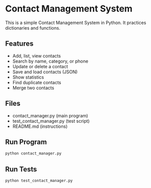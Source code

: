 # Contact Management System

This is a simple Contact Management System in Python. It practices dictionaries and functions.

## Features
- Add, list, view contacts
- Search by name, category, or phone
- Update or delete a contact
- Save and load contacts (JSON)
- Show statistics
- Find duplicate contacts
- Merge two contacts

## Files
- contact_manager.py  (main program)
- test_contact_manager.py (test script)
- README.md (instructions)

## Run Program
```bash
python contact_manager.py
```

## Run Tests
```bash
python test_contact_manager.py
```
